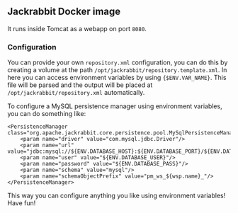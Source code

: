 ## Jackrabbit Docker image
It runs inside Tomcat as a webapp on port `8080`. 


### Configuration
You can provide your own `repository.xml` configuration, you can do this by creating a volume at the
path `/opt/jackrabbit/repository.template.xml`. In here you can access environment variables by using `{$ENV.VAR_NAME}`.
This file will be parsed and the output will be placed at `/opt/jackrabbit/repository.xml` automatically.

To configure a MySQL persistence manager using environment variables, you can do something like:

```
<PersistenceManager class="org.apache.jackrabbit.core.persistence.pool.MySqlPersistenceManager">
    <param name="driver" value="com.mysql.jdbc.Driver"/>
    <param name="url" value="jdbc:mysql://${ENV.DATABASE_HOST}:${ENV.DATABASE_PORT}/${ENV.DATABASE_NAME}"/>
    <param name="user" value="${ENV.DATABASE_USER}"/>
    <param name="password" value="${ENV.DATABASE_PASS}"/>
    <param name="schema" value="mysql"/>
    <param name="schemaObjectPrefix" value="pm_ws_${wsp.name}_"/>
</PersistenceManager>
```

This way you can configure anything you like using environment variables! Have fun!
